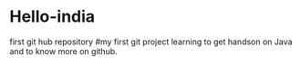 # Hello-india
first git hub repository
#my first git project
learning to get handson on Java and to know more on github.
